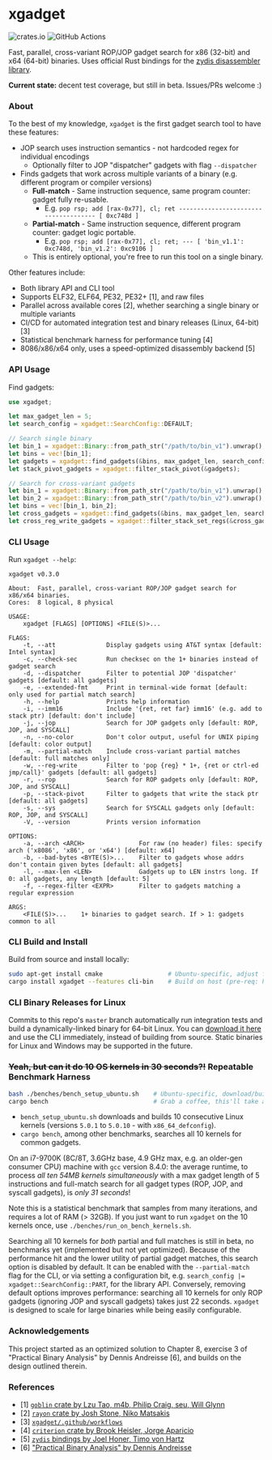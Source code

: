 # xgadget

![crates.io](https://img.shields.io/crates/v/xgadget.svg)
![GitHub Actions](https://github.com/entropic-security/xgadget/workflows/test/badge.svg)

Fast, parallel, cross-variant ROP/JOP gadget search for x86 (32-bit) and x64 (64-bit) binaries.
Uses official Rust bindings for the [zydis disassembler library](https://github.com/zyantific/zydis).

**Current state:** decent test coverage, but still in beta. Issues/PRs welcome :)

### About

To the best of my knowledge, `xgadget` is the first gadget search tool to have these features:

* JOP search uses instruction semantics - not hardcoded regex for individual encodings
    * Optionally filter to JOP "dispatcher" gadgets with flag `--dispatcher`
* Finds gadgets that work across multiple variants of a binary (e.g. different program or compiler versions)
    * **Full-match** - Same instruction sequence, same program counter: gadget fully re-usable.
        * E.g. `pop rsp; add [rax-0x77], cl; ret ------------------------------------- [ 0xc748d ]`
    * **Partial-match** - Same instruction sequence, different program counter: gadget logic portable.
        * E.g. `pop rsp; add [rax-0x77], cl; ret; --- [ 'bin_v1.1': 0xc748d, 'bin_v1.2': 0xc9106 ]`
    * This is entirely optional, you're free to run this tool on a single binary.

Other features include:

* Both library API and CLI tool
* Supports ELF32, ELF64, PE32, PE32+ [1], and raw files
* Parallel across available cores [2], whether searching a single binary or multiple variants
* CI/CD for automated integration test and binary releases (Linux, 64-bit) [3]
* Statistical benchmark harness for performance tuning [4]
* 8086/x86/x64 only, uses a speed-optimized disassembly backend [5]

### API Usage

Find gadgets:

```rust
use xgadget;

let max_gadget_len = 5;
let search_config = xgadget::SearchConfig::DEFAULT;

// Search single binary
let bin_1 = xgadget::Binary::from_path_str("/path/to/bin_v1").unwrap();
let bins = vec![bin_1];
let gadgets = xgadget::find_gadgets(&bins, max_gadget_len, search_config).unwrap();
let stack_pivot_gadgets = xgadget::filter_stack_pivot(&gadgets);

// Search for cross-variant gadgets
let bin_1 = xgadget::Binary::from_path_str("/path/to/bin_v1").unwrap();
let bin_2 = xgadget::Binary::from_path_str("/path/to/bin_v2").unwrap();
let bins = vec![bin_1, bin_2];
let cross_gadgets = xgadget::find_gadgets(&bins, max_gadget_len, search_config).unwrap();
let cross_reg_write_gadgets = xgadget::filter_stack_set_regs(&cross_gadgets);
```

### CLI Usage

Run `xgadget --help`:

```
xgadget v0.3.0

About:  Fast, parallel, cross-variant ROP/JOP gadget search for x86/x64 binaries.
Cores:  8 logical, 8 physical

USAGE:
    xgadget [FLAGS] [OPTIONS] <FILE(S)>...

FLAGS:
    -t, --att              Display gadgets using AT&T syntax [default: Intel syntax]
    -c, --check-sec        Run checksec on the 1+ binaries instead of gadget search
    -d, --dispatcher       Filter to potential JOP 'dispatcher' gadgets [default: all gadgets]
    -e, --extended-fmt     Print in terminal-wide format [default: only used for partial match search]
    -h, --help             Prints help information
    -i, --imm16            Include '{ret, ret far} imm16' (e.g. add to stack ptr) [default: don't include]
    -j, --jop              Search for JOP gadgets only [default: ROP, JOP, and SYSCALL]
    -n, --no-color         Don't color output, useful for UNIX piping [default: color output]
    -m, --partial-match    Include cross-variant partial matches [default: full matches only]
    -w, --reg-write        Filter to 'pop {reg} * 1+, {ret or ctrl-ed jmp/call}' gadgets [default: all gadgets]
    -r, --rop              Search for ROP gadgets only [default: ROP, JOP, and SYSCALL]
    -p, --stack-pivot      Filter to gadgets that write the stack ptr [default: all gadgets]
    -s, --sys              Search for SYSCALL gadgets only [default: ROP, JOP, and SYSCALL]
    -V, --version          Prints version information

OPTIONS:
    -a, --arch <ARCH>               For raw (no header) files: specify arch ('x8086', 'x86', or 'x64') [default: x64]
    -b, --bad-bytes <BYTE(S)>...    Filter to gadgets whose addrs don't contain given bytes [default: all gadgets]
    -l, --max-len <LEN>             Gadgets up to LEN instrs long. If 0: all gadgets, any length [default: 5]
    -f, --regex-filter <EXPR>       Filter to gadgets matching a regular expression

ARGS:
    <FILE(S)>...    1+ binaries to gadget search. If > 1: gadgets common to all
```

### CLI Build and Install

Build from source and install locally:

```bash
sudo apt-get install cmake                  # Ubuntu-specific, adjust for your package manager
cargo install xgadget --features cli-bin    # Build on host (pre-req: https://www.rust-lang.org/tools/install)
```

### CLI Binary Releases for Linux

Commits to this repo's `master` branch automatically run integration tests and build a dynamically-linked binary for 64-bit Linux.
You can [download it here](https://github.com/entropic-security/xgadget/releases) and use the CLI immediately, instead of building from source.
Static binaries for Linux and Windows may be supported in the future.

### ~~Yeah, but can it do 10 OS kernels in 30 seconds?!~~ Repeatable Benchmark Harness

```bash
bash ./benches/bench_setup_ubuntu.sh    # Ubuntu-specific, download/build 10 kernel versions
cargo bench                             # Grab a coffee, this'll take a while...
```

* `bench_setup_ubuntu.sh` downloads and builds 10 consecutive Linux kernels (versions `5.0.1` to `5.0.10` - with `x86_64_defconfig`).
* `cargo bench`, among other benchmarks, searches all 10 kernels for common gadgets.

On an i7-9700K (8C/8T, 3.6GHz base, 4.9 GHz max, e.g. an older-gen consumer CPU) machine with `gcc` version 8.4.0: the average runtime, to process *all ten 54MB kernels simultaneously* with a max gadget length of 5 instructions and full-match search for all gadget types (ROP, JOP, and syscall gadgets), is *only 31 seconds*!

Note this is a statistical benchmark that samples from many iterations, and requires a lot of RAM (> 32GB). If you just want to run `xgadget` on the 10 kernels once, use `./benches/run_on_bench_kernels.sh`.

Searching all 10 kernels for *both* partial and full matches is still in beta, no benchmarks yet (implemented but not yet optimized). Because of the performance hit and the lower utility of partial gadget matches, this search option is disabled by default. It can be enabled with the `--partial-match` flag for the CLI, or via setting a configuration bit, e.g. `search_config |=  xgadget::SearchConfig::PART`, for the library API. Conversely, removing default options improves performance: searching all 10 kernels for only ROP gadgets (ignoring JOP and syscall gadgets) takes just 22 seconds. `xgadget` is designed to scale for large binaries while being easily configurable.

### Acknowledgements

This project started as an optimized solution to Chapter 8, exercise 3 of "Practical Binary Analysis" by Dennis Andreisse [6], and builds on the design outlined therein.

### References

* [1] [`goblin` crate by Lzu Tao, m4b, Philip Craig, seu, Will Glynn](https://crates.io/crates/goblin)
* [2] [`rayon` crate by Josh Stone, Niko Matsakis](https://crates.io/crates/rayon)
* [3] [`xgadget/.github/workflows`](https://github.com/entropic-security/xgadget/tree/master/.github/workflows)
* [4] [`criterion` crate by Brook Heisler, Jorge Aparicio](https://crates.io/crates/criterion)
* [5] [`zydis` bindings by Joel Honer, Timo von Hartz](https://crates.io/crates/zydis)
* [6] ["Practical Binary Analysis" by Dennis Andreisse](https://practicalbinaryanalysis.com/)
